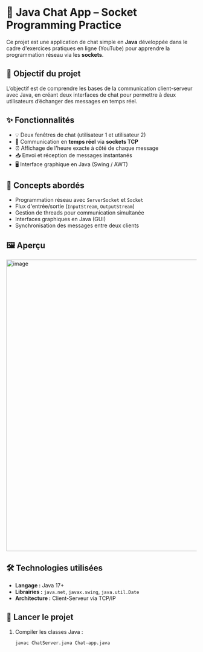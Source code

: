 # 💬 Java Chat App – Socket Programming Practice

Ce projet est une application de chat simple en **Java** développée dans le cadre d'exercices pratiques en ligne (YouTube) pour apprendre la programmation réseau via les **sockets**.

## 📌 Objectif du projet

L’objectif est de comprendre les bases de la communication client-serveur avec Java, en créant deux interfaces de chat pour permettre à deux utilisateurs d’échanger des messages en temps réel.

## ✨ Fonctionnalités

- 💡 Deux fenêtres de chat (utilisateur 1 et utilisateur 2)
- 🔌 Communication en **temps réel** via **sockets TCP**
- ⏰ Affichage de l'heure exacte à côté de chaque message
- 📥 Envoi et réception de messages instantanés
- 🖥️ Interface graphique en Java (Swing / AWT)

## 🧠 Concepts abordés

- Programmation réseau avec `ServerSocket` et `Socket`
- Flux d'entrée/sortie (`InputStream`, `OutputStream`)
- Gestion de threads pour communication simultanée
- Interfaces graphiques en Java (GUI)
- Synchronisation des messages entre deux clients

## 🖼️ Aperçu

<img width="1188" height="772" alt="image" src="https://github.com/user-attachments/assets/c60fba02-894a-492c-8297-3e34b842dea8" />


## 🛠️ Technologies utilisées

- **Langage :** Java 17+
- **Librairies :** `java.net`, `javax.swing`, `java.util.Date`
- **Architecture :** Client-Serveur via TCP/IP

## 🚀 Lancer le projet

1. Compiler les classes Java :

   ```bash
   javac ChatServer.java Chat-app.java


